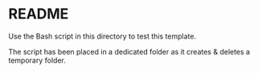 # README

Use the Bash script in this directory to test this template.

The script has been placed in a dedicated folder as it creates & deletes a temporary folder.